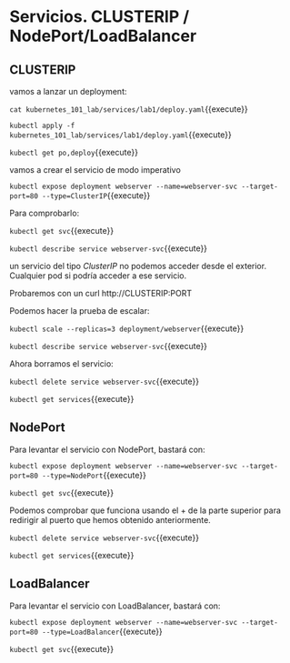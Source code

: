 # Servicios. CLUSTERIP / NodePort/LoadBalancer



## CLUSTERIP



vamos a lanzar un deployment:

`cat kubernetes_101_lab/services/lab1/deploy.yaml`{{execute}}

`kubectl apply -f kubernetes_101_lab/services/lab1/deploy.yaml`{{execute}}

`kubectl get po,deploy`{{execute}}

vamos a crear el servicio de modo imperativo

`kubectl expose deployment webserver --name=webserver-svc --target-port=80 --type=ClusterIP`{{execute}}

Para comprobarlo:

`kubectl get svc`{{execute}}

`kubectl describe service webserver-svc`{{execute}}

un servicio del tipo *ClusterIP* no podemos acceder desde el exterior. Cualquier pod si podría acceder a ese servicio.

Probaremos con un curl http://CLUSTERIP:PORT



Podemos hacer la prueba de escalar:

`kubectl scale --replicas=3 deployment/webserver`{{execute}}

`kubectl describe service webserver-svc`{{execute}}

Ahora borramos el servicio:

`kubectl delete service webserver-svc`{{execute}}

`kubectl get services`{{execute}}



##  NodePort

Para levantar el servicio con NodePort, bastará con:

`kubectl expose deployment webserver --name=webserver-svc --target-port=80 --type=NodePort`{{execute}}

`kubectl get svc`{{execute}}



Podemos comprobar que funciona usando el + de la parte superior para redirigir al puerto que hemos obtenido anteriormente. 

`kubectl delete service webserver-svc`{{execute}}

`kubectl get services`{{execute}}



## LoadBalancer

Para levantar el servicio con LoadBalancer, bastará con:

`kubectl expose deployment webserver --name=webserver-svc --target-port=80 --type=LoadBalancer`{{execute}}

`kubectl get svc`{{execute}}